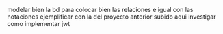 modelar bien la bd para colocar bien las relaciones
e igual con las notaciones
ejemplificar con la del proyecto anterior subido aqui
investigar como implementar jwt

